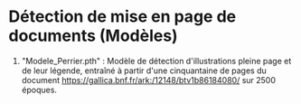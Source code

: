 # Détection de mise en page de documents (Modèles)

1. "Modele_Perrier.pth" : Modèle de détection d'illustrations pleine page et de leur légende, entraîné à partir d'une cinquantaine de pages du document https://gallica.bnf.fr/ark:/12148/btv1b86184080/ sur 2500 époques.
